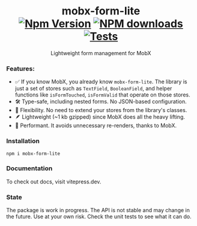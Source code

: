 <h1 align="center">
	mobx-form-lite
	<br><a href="https://badge.fury.io/js/mobx-form-lite"><img src="https://badge.fury.io/js/mobx-form-lite.svg" alt="Npm Version"></a>
<a href="https://www.npmjs.com/package/mobx-form-lite"><img src="http://img.shields.io/npm/dm/mobx-form-lite.svg" alt="NPM downloads"></a>
<a href="https://github.com/kubk/mobx-form-lite/actions/workflows/node.js.yml"><img src="https://github.com/kubk/mobx-form-lite/actions/workflows/node.js.yml/badge.svg?branch=main" alt="Tests"></a>
</h1>
<p align="center">Lightweight form management for MobX</p>

### Features:

- ✅ If you know MobX, you already know `mobx-form-lite`. The library is just a set of stores such as `TextField`, `BooleanField`, and helper functions like `isFormTouched`, `isFormValid` that operate on those stores.
- 🛠️ Type-safe, including nested forms. No JSON-based configuration.
- 🔄 Flexibility. No need to extend your stores from the library's classes.
- 🪶 Lightweight (~1 kb gzipped) since MobX does all the heavy lifting.
- 🚀 Performant. It avoids unnecessary re-renders, thanks to MobX.

### Installation

```
npm i mobx-form-lite
```

### Documentation

To check out docs, visit vitepress.dev.

### State

The package is work in progress. The API is not stable and may change in the future. Use at your own risk. Check the unit tests to see what it can do.
